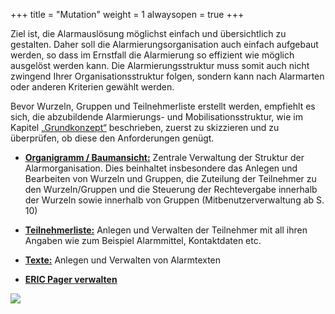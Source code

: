 +++
title = "Mutation"
weight = 1
alwaysopen = true
+++

Ziel ist, die Alarmauslösung möglichst einfach und übersichtlich zu
gestalten. Daher soll die Alarmierungsorganisation auch einfach
aufgebaut werden, so dass im Ernstfall die Alarmierung so effizient wie
möglich ausgelöst werden kann. Die Alarmierungsstruktur muss somit auch
nicht zwingend Ihrer Organisationsstruktur folgen, sondern kann nach
Alarmarten oder anderen Kriterien gewählt werden. 

Bevor Wurzeln, Gruppen und Teilnehmerliste erstellt werden, empfiehlt es sich,
die abzubildende Alarmierungs- und Mobilisationsstruktur, wie im Kapitel [„Grundkonzept“](/einfuehrung/grundkonzepte/) beschrieben,
zuerst zu skizzieren und zu überprüfen, ob diese den Anforderungen genügt. 

 - [**Organigramm / Baumansicht:**](/mutieren/mutation/organigramm/) Zentrale Verwaltung der Struktur der Alarmorganisation. Dies
beinhaltet insbesondere das Anlegen und Bearbeiten von Wurzeln und
Gruppen, die Zuteilung der Teilnehmer zu den Wurzeln/Gruppen und die Steuerung der Rechtevergabe innerhalb der Wurzeln sowie innerhalb von Gruppen (Mitbenutzerverwaltung ab S. 10)

 - [**Teilnehmerliste:**](/mutieren/mutation/teilnehmerliste/) Anlegen und Verwalten der Teilnehmer mit all ihren Angaben wie
zum Beispiel Alarmmittel, Kontaktdaten etc.   

 - [**Texte:**](/mutieren/mutation/texte/) Anlegen und Verwalten von 
Alarmtexten 


 - [**ERIC Pager verwalten**](/mutieren/mutation/eric_pager/) 
 

![](/img/mutieren_mutation.png?classes=shadow)





